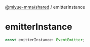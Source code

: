 [@miyue-mma/shared](../index.md) / emitterInstance

# emitterInstance

```ts
const emitterInstance: EventEmitter;
```
